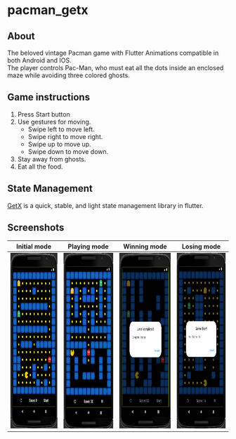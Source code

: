 # pacman_getx

## About

The beloved vintage Pacman game with Flutter Animations compatible in both Android and IOS. </br>
The player controls Pac-Man, who must eat all the dots inside an enclosed maze while avoiding three colored ghosts.

## Game instructions

1. Press Start button
2. Use gestures for moving.
    * Swipe left to move left.
    * Swipe right to move right.
    * Swipe up to move up.
    * Swipe down to move down.
3. Stay away from ghosts.
4. Eat all the food.

## State Management
[GetX](https://pub.dev/packages/get) is a quick, stable, and light state management library in flutter.

## Screenshots

| Initial mode                                                        | Playing mode                                                       | Winning mode                                                       | Losing mode                                                       |
|---------------------------------------------------------------------|--------------------------------------------------------------------|--------------------------------------------------------------------|-------------------------------------------------------------------|
| <img src="screen-shots/initiall_mode.png" width="200" height="400"> | <img src="screen-shots/playing_mode.png" width="200" height="400"> | <img src="screen-shots/winning_mode.png" width="200" height="400"> | <img src="screen-shots/losing_mode.png" width="200" height="400"> |


